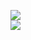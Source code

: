 [![](https://img.shields.io/badge/Made%20With-Github%20Spray-lightgrey.svg?style=for-the-badge&logo=github)](https://github.com/Annihil/github-spray#20082)  
[![](https://i.imgur.com/2DrTn0Z.gif)](https://github.com/Annihil/github-spray)